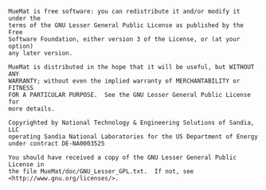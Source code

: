     MueMat is free software: you can redistribute it and/or modify it under the
    terms of the GNU Lesser General Public License as published by the Free
    Software Foundation, either version 3 of the License, or (at your option)
    any later version.

    MueMat is distributed in the hope that it will be useful, but WITHOUT ANY
    WARRANTY; without even the implied warranty of MERCHANTABILITY or FITNESS
    FOR A PARTICULAR PURPOSE.  See the GNU Lesser General Public License for
    more details.

    Copyrighted by National Technology & Engineering Solutions of Sandia, LLC
    operating Sandia National Laboratories for the US Department of Energy
    under contract DE-NA0003525

    You should have received a copy of the GNU Lesser General Public License in
    the file MueMat/doc/GNU_Lesser_GPL.txt.  If not, see
    <http://www.gnu.org/licenses/>.
